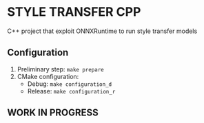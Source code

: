 # STYLE TRANSFER CPP
C++ project that exploit ONNXRuntime to run style transfer models

## Configuration

1. Preliminary step: `make prepare`
2. CMake configuration:
    - Debug: `make configuration_d`
    - Release: `make configuration_r`


## WORK IN PROGRESS